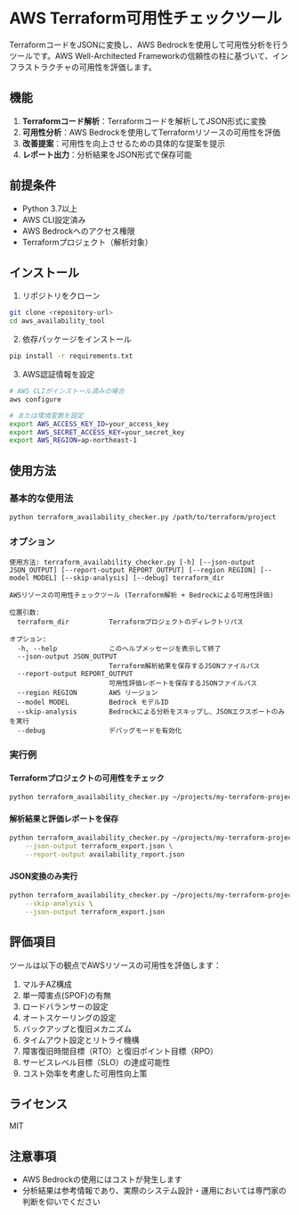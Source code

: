 # AWS Terraform可用性チェックツール

TerraformコードをJSONに変換し、AWS Bedrockを使用して可用性分析を行うツールです。AWS Well-Architected Frameworkの信頼性の柱に基づいて、インフラストラクチャの可用性を評価します。

## 機能

1. **Terraformコード解析**：Terraformコードを解析してJSON形式に変換
2. **可用性分析**：AWS Bedrockを使用してTerraformリソースの可用性を評価
3. **改善提案**：可用性を向上させるための具体的な提案を提示
4. **レポート出力**：分析結果をJSON形式で保存可能

## 前提条件

- Python 3.7以上
- AWS CLI設定済み
- AWS Bedrockへのアクセス権限
- Terraformプロジェクト（解析対象）

## インストール

1. リポジトリをクローン
```bash
git clone <repository-url>
cd aws_availability_tool
```

2. 依存パッケージをインストール
```bash
pip install -r requirements.txt
```

3. AWS認証情報を設定
```bash
# AWS CLIがインストール済みの場合
aws configure

# または環境変数を設定
export AWS_ACCESS_KEY_ID=your_access_key
export AWS_SECRET_ACCESS_KEY=your_secret_key
export AWS_REGION=ap-northeast-1
```

## 使用方法

### 基本的な使用法

```bash
python terraform_availability_checker.py /path/to/terraform/project
```

### オプション

```
使用方法: terraform_availability_checker.py [-h] [--json-output JSON_OUTPUT] [--report-output REPORT_OUTPUT] [--region REGION] [--model MODEL] [--skip-analysis] [--debug] terraform_dir

AWSリソースの可用性チェックツール (Terraform解析 + Bedrockによる可用性評価)

位置引数:
  terraform_dir          Terraformプロジェクトのディレクトリパス

オプション:
  -h, --help             このヘルプメッセージを表示して終了
  --json-output JSON_OUTPUT
                         Terraform解析結果を保存するJSONファイルパス
  --report-output REPORT_OUTPUT
                         可用性評価レポートを保存するJSONファイルパス
  --region REGION        AWS リージョン
  --model MODEL          Bedrock モデルID
  --skip-analysis        Bedrockによる分析をスキップし、JSONエクスポートのみを実行
  --debug                デバッグモードを有効化
```

### 実行例

#### Terraformプロジェクトの可用性をチェック
```bash
python terraform_availability_checker.py ~/projects/my-terraform-project
```

#### 解析結果と評価レポートを保存
```bash
python terraform_availability_checker.py ~/projects/my-terraform-project \
    --json-output terraform_export.json \
    --report-output availability_report.json
```

#### JSON変換のみ実行
```bash
python terraform_availability_checker.py ~/projects/my-terraform-project \
    --skip-analysis \
    --json-output terraform_export.json
```

## 評価項目

ツールは以下の観点でAWSリソースの可用性を評価します：

1. マルチAZ構成
2. 単一障害点(SPOF)の有無
3. ロードバランサーの設定
4. オートスケーリングの設定
5. バックアップと復旧メカニズム
6. タイムアウト設定とリトライ機構
7. 障害復旧時間目標（RTO）と復旧ポイント目標（RPO）
8. サービスレベル目標（SLO）の達成可能性
9. コスト効率を考慮した可用性向上策

## ライセンス

MIT

## 注意事項

- AWS Bedrockの使用にはコストが発生します
- 分析結果は参考情報であり、実際のシステム設計・運用においては専門家の判断を仰いでください 